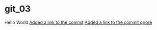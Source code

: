 # git_03
Hello World
[Added a link to the commit](https://github.com/ShtukaSC/git_03/commit/fa6b88711b6501af307a80eaccda4dcb5ec349db)
[Added a link to the commit gnore](https://github.com/ShtukaSC/git_03/blob/main/.gitignore)
